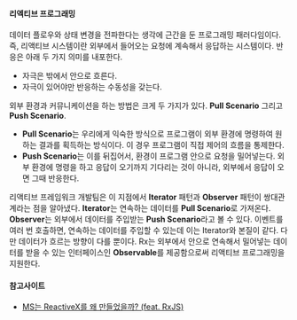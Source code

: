 #### 리엑티브 프로그래밍
데이터 플로우와 상태 변경을 전파한다는 생각에 근간을 둔 프로그래밍 패러다임이다. 즉, 리액티브 시스템이란 외부에서 들어오는 요청에 계속해서 응답하는 시스템이다. 반응은 아래 두 가지 의미를 내포한다.

- 자극은 밖에서 안으로 흐른다.
- 자극이 있어야만 반응하는 수동성을 갖는다.

외부 환경과 커뮤니케이션을 하는 방법은 크게 두 가지가 있다. **Pull Scenario** 그리고 **Push Scenario**.

- **Pull Scenario**는 우리에게 익숙한 방식으로 프로그램이 외부 환경에 명령하여 원하는 결과를 획득하는 방식이다. 이 경우 프로그램이 직접 제어의 흐름을 통제한다.
- **Push Scenario**는 이를 뒤집어서, 환경이 프로그램 안으로 요청을 밀어넣는다. 외부 환경에 명령을 하고 응답이 오기까지 기다리는 것이 아니라, 외부에서 응답이 오면 그때 반응한다.

리액티브 프레임워크 개발팀은 이 지점에서 **Iterator** 패턴과 **Observer** 패턴이 쌍대관계라는 점을 알아냈다. **Iterator**는 연속하는 데이터를 **Pull Scenario**로 가져온다. **Observer**는 외부에서 데이터를 주입받는 **Push Scenario**라고 볼 수 있다. 이벤트를 여러 번 호출하면, 연속하는 데이터를 주입할 수 있는데 이는 Iterator와 본질이 같다. 다만 데이터가 흐르는 방향이 다를 뿐이다. Rx는 외부에서 안으로 연속해서 밀어넣는 데이터를 받을 수 있는 인터페이스인 **Observable**를 제공함으로써 리액티브 프로그래밍을 지원한다.

#### 참고사이트
- [MS는 ReactiveX를 왜 만들었을까? (feat. RxJS)](http://huns.me/development/2051)